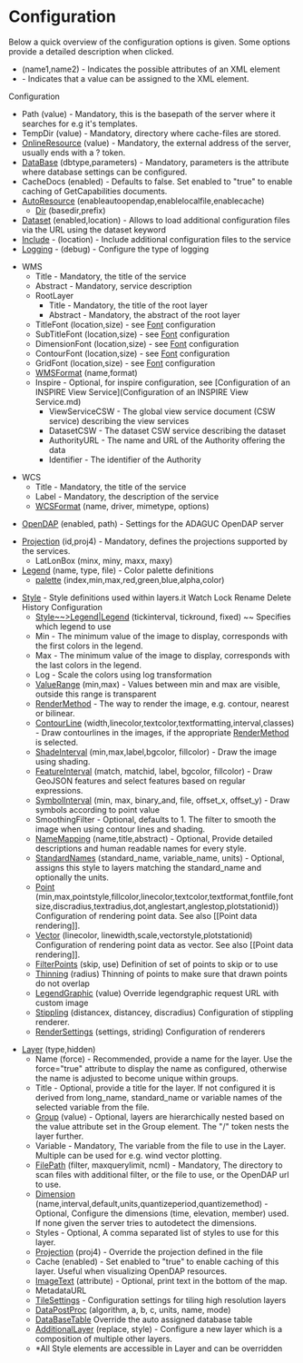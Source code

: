 Configuration
=============

Below a quick overview of the configuration options is given. Some
options provide a detailed description when clicked.

-   (name1,name2) - Indicates the possible attributes of an XML element
-   <value> - Indicates that a value can be assigned to the XML
    element.

Configuration

-   Path (value) - Mandatory, this is the basepath of the server where
    it searches for e.g it's templates.
-   TempDir (value) - Mandatory, directory where cache-files are stored.
-   [OnlineResource](OnlineResource.md) (value) - Mandatory, the external address of
    the server, usually ends with a ? token.
-   [DataBase](DataBase.md) (dbtype,parameters) - Mandatory, parameters is the
    attribute where database settings can be configured.
-   CacheDocs (enabled) - Defaults to false. Set enabled to "true" to
    enable caching of GetCapabilities documents.
-   [AutoResource](AutoResource.md) (enableautoopendap,enablelocalfile,enablecache)
    -   [Dir](Dir.md) (basedir,prefix)
-   [Dataset](Dataset.md) (enabled,location) - Allows to load additional
    configuration files via the URL using the dataset keyword
-   [Include](Include.md) - (location) - Include additional configuration
    files to the service
-   [Logging](Logging.md) - (debug) - Configure the type of logging

<!-- -->

-   WMS
    -   Title - Mandatory, the title of the service
    -   Abstract - Mandatory, service description
    -   RootLayer
        -   Title - Mandatory, the title of the root layer
        -   Abstract - Mandatory, the abstract of the root layer
    -   TitleFont (location,size) - see [Font](Font.md) configuration
    -   SubTitleFont (location,size) - see [Font](Font.md) configuration
    -   DimensionFont (location,size) - see [Font](Font.md) configuration
    -   ContourFont (location,size) - see [Font](Font.md) configuration
    -   GridFont (location,size) - see [Font](Font.md) configuration
    -   [WMSFormat](WMSFormat.md) (name,format)
    -   Inspire - Optional, for inspire configuration, see
        [Configuration of an INSPIRE View Service](Configuration of an INSPIRE View Service.md)
        -   ViewServiceCSW - The global view service document (CSW
            service) describing the view services
        -   DatasetCSW - The dataset CSW service describing the dataset
        -   AuthorityURL - The name and URL of the Authority offering
            the data
        -   Identifier - The identifier of the Authority

<!-- -->

-   WCS
    -   Title - Mandatory, the title of the service
    -   Label - Mandatory, the description of the service
    -   [WCSFormat](WCSFormat.md) (name, driver, mimetype, options)

<!-- -->

-   [OpenDAP](OpenDAP.md) (enabled, path) - Settings for the ADAGUC OpenDAP
    server

<!-- -->

-   [Projection](Projection.md) (id,proj4) - Mandatory, defines the projections
    supported by the services.
    -   LatLonBox (minx, miny, maxx, maxy)
-   [Legend](Legend.md) (name, type, file) - Color palette definitions
    -   [palette](palette.md) (index,min,max,red,green,blue,alpha,color)

<!-- -->

-   [Style](Style.md) - Style definitions used within layers.it Watch Lock
    Rename Delete History
    Configuration
    -   [Style~~>Legend|Legend](Style~~>Legend|Legend.md) (tickinterval, tickround,
        fixed) <value>~~ Specifies which legend to use
    -   Min <value> - The minimum value of the image to display,
        corresponds with the first colors in the legend.
    -   Max <value> - The minimum value of the image to display,
        corresponds with the last colors in the legend.
    -   Log <value> - Scale the colors using log transformation
    -   [ValueRange](ValueRange.md) (min,max) - Values between min and max are
        visible, outside this range is transparent
    -   [RenderMethod](RenderMethod.md) <value> - The way to render the
        image, e.g. contour, nearest or bilinear.
    -   [ContourLine](ContourLine.md)
        (width,linecolor,textcolor,textformatting,interval,classes) -
        Draw contourlines in the images, if the appropriate
        [RenderMethod](RenderMethod.md) is selected.
    -   [ShadeInterval](ShadeInterval.md) (min,max,label,bgcolor, fillcolor) - Draw
        the image using shading.
    -   [FeatureInterval](FeatureInterval.md) (match, matchid, label, bgcolor,
        fillcolor) - Draw GeoJSON features and select features based on
        regular expressions.
    -   [SymbolInterval](SymbolInterval.md) (min, max, binary\_and, file, offset\_x,
        offset\_y) - Draw symbols according to point value
    -   SmoothingFilter <value> - Optional, defaults to 1. The
        filter to smooth the image when using contour lines and shading.
    -   [NameMapping](NameMapping.md) (name,title,abstract) - Optional, Provide
        detailed descriptions and human readable names for every style.
    -   [StandardNames](StandardNames.md) (standard\_name, variable\_name, units) -
        Optional, assigns this style to layers matching the
        standard\_name and optionally the units.
    -   [Point](Point.md)
        (min,max,pointstyle,fillcolor,linecolor,textcolor,textformat,fontfile,fontsize,discradius,textradius,dot,anglestart,anglestop,plotstationid))
        Configuration of rendering point data. See also \[\[Point data
        rendering\]\].
    -   [Vector](Vector.md) (linecolor,
        linewidth,scale,vectorstyle,plotstationid) Configuration of
        rendering point data as vector. See also \[\[Point data
        rendering\]\].
    -   [FilterPoints](FilterPoints.md) (skip, use) Definition of set of points to
        skip or to use
    -   [Thinning](Thinning.md) (radius) Thinning of points to make sure that
        drawn points do not overlap
    -   [LegendGraphic](LegendGraphic.md) (value) Override legendgraphic request URL
        with custom image
    -   [Stippling](Stippling.md) (distancex, distancey, discradius)
        Configuration of stippling renderer.
    -   [RenderSettings](RenderSettings.md) (settings, striding) Configuration of
        renderers

<!-- -->

-   [Layer](Layer.md) (type,hidden)
    -   Name (force) <value> - Recommended, provide a name for the
        layer. Use the force="true" attribute to display the name as
        configured, otherwise the name is adjusted to become unique
        within groups.
    -   Title <value> - Optional, provide a title for the layer.
        If not configured it is derived from long\_name, standard\_name
        or variable names of the selected variable from the file.
    -   [Group](Group.md) (value) - Optional, layers are hierarchically
        nested based on the value attribute set in the Group element.
        The "/" token nests the layer further.
    -   Variable <value> - Mandatory, The variable from the file
        to use in the Layer. Multiple can be used for e.g. wind vector
        plotting.
    -   [FilePath](FilePath.md) (filter, maxquerylimit, ncml) <value> -
        Mandatory, The directory to scan files with additional filter,
        or the file to use, or the OpenDAP url to use.
    -   [Dimension](Dimension.md)
        (name,interval,default,units,quantizeperiod,quantizemethod)
        <value> - Optional, Configure the dimensions (time,
        elevation, member) used. If none given the server tries to
        autodetect the dimensions.
    -   Styles <value> - Optional, A comma separated list of
        styles to use for this layer.
    -   [Projection](Projection.md) (proj4) - Override the projection defined in
        the file
    -   Cache (enabled) - <deprecated> Set enabled to "true" to
        enable caching of this layer. Useful when visualizing OpenDAP
        resources.
    -   [ImageText](ImageText.md) (attribute) <value> - Optional, print
        text in the bottom of the map.
    -   MetadataURL
    -   [TileSettings](TileSettings.md) - Configuration settings for tiling high
        resolution layers
    -   [DataPostProc](DataPostProc.md) (algorithm, a, b, c, units, name, mode)
    -   [DataBaseTable](DataBaseTable.md) <value> Override the auto assigned
        database table
    -   [AdditionalLayer](AdditionalLayer.md) (replace, style) <value> -
        Configure a new layer which is a composition of multiple other
        layers.
    -   \*All Style elements are accessible in Layer and can be
        overridden

